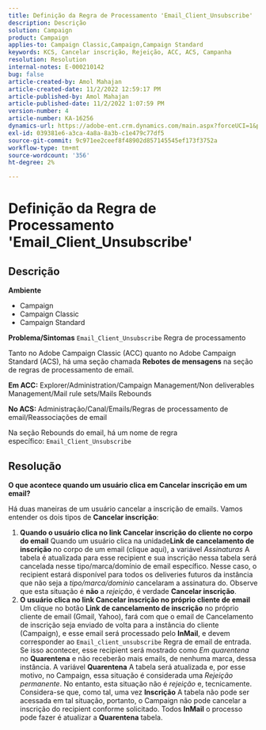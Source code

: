 ```yaml
---
title: Definição da Regra de Processamento 'Email_Client_Unsubscribe'
description: Descrição
solution: Campaign
product: Campaign
applies-to: Campaign Classic,Campaign,Campaign Standard
keywords: KCS, Cancelar inscrição, Rejeição, ACC, ACS, Campanha
resolution: Resolution
internal-notes: E-000210142
bug: false
article-created-by: Amol Mahajan
article-created-date: 11/2/2022 12:59:17 PM
article-published-by: Amol Mahajan
article-published-date: 11/2/2022 1:07:59 PM
version-number: 4
article-number: KA-16256
dynamics-url: https://adobe-ent.crm.dynamics.com/main.aspx?forceUCI=1&pagetype=entityrecord&etn=knowledgearticle&id=421b7525-ae5a-ed11-9561-6045bd006a22
exl-id: 039381e6-a3ca-4a8a-8a3b-c1e479c77df5
source-git-commit: 9c971ee2ceef8f48902d857145545ef173f3752a
workflow-type: tm+mt
source-wordcount: '356'
ht-degree: 2%

---
```


# Definição da Regra de Processamento &#39;Email_Client_Unsubscribe&#39;

## Descrição

<b>Ambiente</b>
- Campaign
- Campaign Classic
- Campaign Standard

<b>Problema/Sintomas</b>
`Email_Client_Unsubscribe` Regra de processamento

Tanto no Adobe Campaign Classic (ACC) quanto no Adobe Campaign Standard (ACS), há uma seção chamada <b>Rebotes de mensagens</b> na seção de regras de processamento de email.

<b>Em ACC:</b> Explorer/Administration/Campaign Management/Non deliverables Management/Mail rule sets/Mails Rebounds

<b>No ACS: </b>Administração/Canal/Emails/Regras de processamento de email/Reassociações de email

Na seção Rebounds do email, há um nome de regra específico: `Email_Client_Unsubscribe`


## Resolução


<b>O que acontece quando um usuário clica em Cancelar inscrição em um email?</b>

Há duas maneiras de um usuário cancelar a inscrição de emails. Vamos entender os dois tipos de <b>Cancelar inscrição</b>:

1. <b>Quando o usuário clica no link Cancelar inscrição do cliente no corpo do email</b>
Quando um usuário clica na unidade<b>Link de cancelamento de inscrição</b> no corpo de um email (clique aqui), a variável *Assinaturas* A tabela é atualizada para esse recipient e sua inscrição nessa tabela será cancelada nesse tipo/marca/domínio de email específico. Nesse caso, o recipient estará disponível para todos os deliveries futuros da instância que não seja a *tipo/marca/domínio* cancelaram a assinatura do. Observe que esta situação é <b>não</b> a *rejeição*, é verdade <b>Cancelar inscrição</b>.
2. <b>O usuário clica no link Cancelar inscrição no próprio cliente de email</b>
Um clique no botão <b>Link de cancelamento de inscrição</b> no próprio cliente de email (Gmail, Yahoo), fará com que o email de Cancelamento de inscrição seja enviado de volta para a instância do cliente (Campaign), e esse email será processado pelo <b>InMail</b>, e devem corresponder ao `Email_client_unsubscribe` Regra de email de entrada. Se isso acontecer, esse recipient será mostrado como *Em quarentena* no <b>Quarentena</b> e não receberão mais emails, de nenhuma marca, dessa instância. A variável <b>Quarentena</b> A tabela será atualizada e, por esse motivo, no Campaign, essa situação é considerada uma *Rejeição permanente*. No entanto, esta situação não é *rejeição* e, tecnicamente. Considera-se que, como tal, uma vez <b>Inscrição</b> A tabela não pode ser acessada em tal situação, portanto, o Campaign não pode cancelar a inscrição do recipient conforme solicitado. Todos <b>InMail</b> o processo pode fazer é atualizar a <b>Quarentena</b> tabela.

